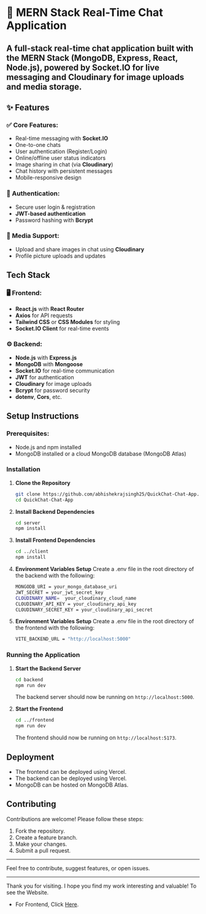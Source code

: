 # 💬 MERN Stack Real-Time Chat Application

A full-stack real-time chat application built with the **MERN Stack** (MongoDB, Express, React, Node.js), powered by **Socket.IO** for live messaging and **Cloudinary** for image uploads and media storage.
---

## ✨ Features

### ✅ Core Features:
- Real-time messaging with **Socket.IO**
- One-to-one chats
- User authentication (Register/Login)
- Online/offline user status indicators
- Image sharing in chat (via **Cloudinary**)
- Chat history with persistent messages
- Mobile-responsive design

### 🔐 Authentication:
- Secure user login & registration
- **JWT-based authentication**
- Password hashing with **Bcrypt**

### 📸 Media Support:
- Upload and share images in chat using **Cloudinary**
- Profile picture uploads and updates

## Tech Stack

### 🖥️ Frontend:
- **React.js** with **React Router**
- **Axios** for API requests
- **Tailwind CSS** or **CSS Modules** for styling
- **Socket.IO Client** for real-time events

### ⚙️ Backend:
- **Node.js** with **Express.js**
- **MongoDB** with **Mongoose**
- **Socket.IO** for real-time communication
- **JWT** for authentication
- **Cloudinary** for image uploads
- **Bcrypt** for password security
- **dotenv**, **Cors**, etc.

## Setup Instructions

### Prerequisites:

- Node.js and npm installed
- MongoDB installed or a cloud MongoDB database (MongoDB Atlas)

### Installation

1. **Clone the Repository**
   ```bash
   git clone https://github.com/abhishekrajsingh25/QuickChat-Chat-App.git
   cd QuickChat-Chat-App
   ```

2. **Install Backend Dependencies**
   ```bash
   cd server
   npm install
   ```

3. **Install Frontend Dependencies**
   ```bash
   cd ../client
   npm install
   ```
   
4. **Environment Variables Setup**
   Create a .env file in the root directory of the backend with the following:
   ```bash
   MONGODB_URI = your_mongo_database_uri
   JWT_SECRET = your_jwt_secret_key
   CLOUDINARY_NAME=  your_cloudinary_cloud_name
   CLOUDINARY_API_KEY = your_cloudinary_api_key
   CLOUDINARY_SECRET_KEY = your_cloudinary_api_secret
   ```

5. **Environment Variables Setup**
   Create a .env file in the root directory of the frontend with the following:
   ```bash
   VITE_BACKEND_URL = "http://localhost:5000"
   ```
   
### Running the Application

1. **Start the Backend Server**
   ```bash
   cd backend
   npm run dev
   ```
   The backend server should now be running on `http://localhost:5000`.

2. **Start the Frontend**
   ```bash
   cd ../frontend
   npm run dev
   ```
   The frontend should now be running on `http://localhost:5173`.

## Deployment

- The frontend can be deployed using Vercel.
- The backend can be deployed using Vercel.
- MongoDB can be hosted on MongoDB Atlas.

## Contributing

Contributions are welcome! Please follow these steps:

1. Fork the repository.
2. Create a feature branch.
3. Make your changes.
4. Submit a pull request.

---

Feel free to contribute, suggest features, or open issues.

---

Thank you for visiting. I hope you find my work interesting and valuable! To see the Website. 
- For Frontend, Click <a href="https://quickchat-chatapp-abhishek.vercel.app/" >Here</a>.
